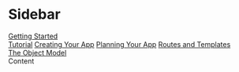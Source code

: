 # Sidebar

<div class="container">
  <aside class="sidebar">
    <div class="sidebar-group">
      <a class="sidebar-item medium margin-bottom-xsmall" href="#">Getting Started</a>
    </div>
    <div class="sidebar-group">
      <a class="sidebar-item medium active" href="#">Tutorial</a>
      <a class="sidebar-item active" href="#">Creating Your App</a>
      <a class="sidebar-item" href="#">Planning Your App</a>
      <a class="sidebar-item" href="#">Routes and Templates</a>
    </div>
    <div class="sidebar-group">
      <a class="sidebar-item medium margin-bottom-xsmall" href="#">The Object Model</a>
    </div>
  </aside>
  <div>Content</div>
</div>